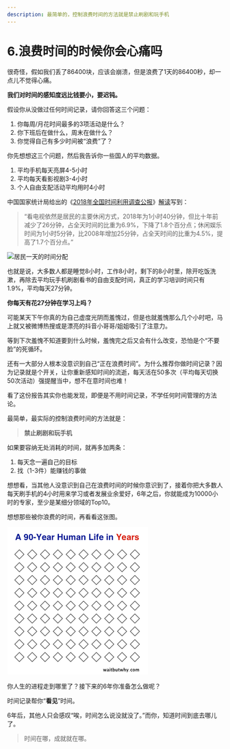 ```yaml
---
description: 最简单的，控制浪费时间的方法就是禁止刷剧和玩手机
---
```


# 6.浪费时间的时候你会心痛吗

很奇怪，假如我们丢了86400块，应该会崩溃，但是浪费了1天的86400秒，却一点儿不觉得心痛。

**我们对时间的感知度远比钱要小，要迟钝。**

假设你从没做过任何时间记录，请你回答这三个问题：

1. 你每周/月花时间最多的3项活动是什么？
2. 你下班后在做什么，周末在做什么？
3. 你觉得自己有多少时间被“浪费”了？

你先想想这三个问题，然后我告诉你一些国人的平均数据。

1. 平均手机每天亮屏4-5小时
2. 平均每天看影视剧3-4小时
3. 个人自由支配活动平均用时4小时

中国国家统计局给出的《[2018年全国时间利用调查公报](http://www.stats.gov.cn/tjsj/zxfb/201901/t20190125\_1646796.html)》[解读](http://www.gov.cn/xinwen/2019-01/25/content\_5361066.htm)写到：

> “看电视依然是居民的主要休闲方式，2018年为1小时40分钟，但比十年前减少了26分钟，占全天时间的比重为6.9%，下降了1.8个百分点；休闲娱乐时间为1小时5分钟，比2008年增加25分钟，占全天时间的比重为4.5%，提高了1.7个百分点。”

![居民一天的时间分配](../.gitbook/assets/W020190125330044359436\_r75.png)

也就是说，大多数人都是睡觉8小时，工作8小时，剩下的8小时里，除开吃饭洗漱，再除去平均玩手机刷剧看书的自由支配时间，真正的学习培训时间只有1.9%，平均每天27分钟。

**你每天有花27分钟在学习上吗？**

可能某天下午你真的为自己虚度光阴而羞愧过，但是也就羞愧那么几个小时吧，马上就又被微博热搜或是漂亮的抖音小哥哥/姐姐吸引了注意力。

等到下次羞愧不知道要到什么时候，羞愧完之后又会有什么改变，恐怕是个“不要脸”的死循环。

还有一大部分人根本没意识到自己“正在浪费时间”。为什么推荐你做时间记录？因为记录就是个开关，让你重新感知时间的流逝，每天活在50多次（平均每天切换50次活动）强提醒当中，想不在意时间也难！

看了这份报告其实你也能发现，即便是不用时间记录，不学任何时间管理的方法论。

最简单，最实际的控制浪费时间的方法就是：

> **禁止刷剧和玩手机**

如果要容纳无处消耗的时间，就再多加两条：

1. 每天念一遍自己的目标
2. 找（1-3件）能赚钱的事做

想想看，当其他人没意识到自己在浪费时间的时候你意识到了，接着你把大多数人每天刷手机的4小时用来学习或者发展业余爱好，6年之后，你就能成为10000小时的专家，至少是某细分领域的Top10。

想想那些被你浪费的时间，再看看这张图。

![模拟90年人生，一格一年](<../.gitbook/assets/image (1).png>)

你人生的进程走到哪里了？接下来的6年你准备怎么做呢？

时间记录帮你“**看见**”时间。

6年后，其他人只会感叹“唉，时间怎么说没就没了。”而你，知道时间到底去哪儿了。

> 时间在哪，成就就在哪。
